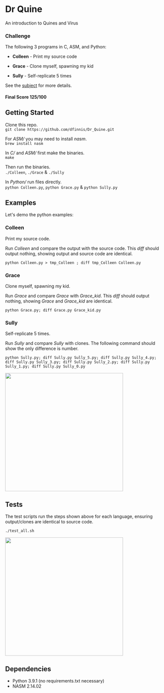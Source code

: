 # Dr Quine

An introduction to Quines and Virus


### Challenge

The following 3 programs in C, ASM, and Python:

* **Colleen** - Print my source code

* **Grace** - Clone myself, spawning my kid

* **Sully** - Self-replicate 5 times

See the [subject](https://github.com/dfinnis/Dr_Quine/blob/master/subject.pdf) for more details.

#### Final Score 125/100


## Getting Started

Clone this repo. <br>
```git clone https://github.com/dfinnis/Dr_Quine.git```

For *ASM/* you may need to install *nasm*. <br>
```brew install nasm```

In *C/* and *ASM/* first make the binaries. <br>
```make```

Then run the binaries. <br>
```./Colleen```, ```./Grace``` & ```./Sully```

In *Python/* run files directly. <br>
```python Colleen.py```, ```python Grace.py``` & ```python Sully.py```


## Examples

Let's demo the python examples:

### Colleen

Print my source code.

Run *Colleen* and compare the output with the source code. This *diff* should output nothing, showing output and source code are identical.

```python Colleen.py > tmp_Colleen ; diff tmp_Colleen Colleen.py```


### Grace

Clone myself, spawning my kid.

Run *Grace* and compare *Grace* with *Grace_kid*. This *diff* should output nothing, showing *Grace* and *Grace_kid* are identical.

```python Grace.py; diff Grace.py Grace_kid.py```


### Sully

Self-replicate 5 times.

Run *Sully* and compare *Sully* with clones. The following command should show the only difference is number.

```python Sully.py; diff Sully.py Sully_5.py; diff Sully.py Sully_4.py; diff Sully.py Sully_3.py; diff Sully.py Sully_2.py; diff Sully.py Sully_1.py; diff Sully.py Sully_0.py```

<img src="https://github.com/dfinnis/Dr_Quine/blob/master/img/sully.png" width="379">


## Tests

The test scripts run the steps shown above for each language, ensuring output/clones are identical to source code.

```./test_all.sh```

<img src="https://github.com/dfinnis/Dr_Quine/blob/master/img/tests.png" width="379">


## Dependencies

* Python 3.9.1 (no requirements.txt necessary)
* NASM 2.14.02

